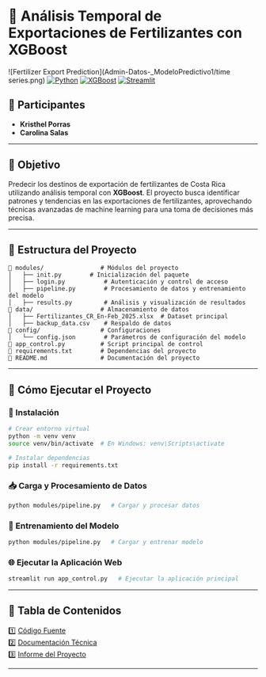 # 📌 Análisis Temporal de Exportaciones de Fertilizantes con XGBoost
![Fertilizer Export Prediction](Admin-Datos-_ModeloPredictivo1/time series.png)
[![Python](https://img.shields.io/badge/Python-3.8%2B-blue)](https://www.python.org/) [![XGBoost](https://img.shields.io/badge/XGBoost-1.6%2B-green)](https://xgboost.ai/) [![Streamlit](https://img.shields.io/badge/Streamlit-App-red)](https://streamlit.io/)

## 👥 Participantes
- **Kristhel Porras**
- **Carolina Salas**
---
## 🎯 Objetivo
Predecir los destinos de exportación de fertilizantes de Costa Rica utilizando análisis temporal con **XGBoost**. El proyecto busca identificar patrones y tendencias en las exportaciones de fertilizantes, aprovechando técnicas avanzadas de machine learning para una toma de decisiones más precisa.

---
## 📁 Estructura del Proyecto
```
📂 modules/                # Módulos del proyecto
│   ├── init.py        # Inicialización del paquete
│   ├── login.py           # Autenticación y control de acceso
│   ├── pipeline.py        # Procesamiento de datos y entrenamiento del modelo
│   ├── results.py         # Análisis y visualización de resultados
📂 data/                   # Almacenamiento de datos
│   ├── Fertilizantes_CR_En-Feb_2025.xlsx  # Dataset principal
│   ├── backup_data.csv    # Respaldo de datos
📂 config/                 # Configuraciones
│   └── config.json        # Parámetros de configuración del modelo
📄 app_control.py          # Script principal de control
📄 requirements.txt        # Dependencias del proyecto
📄 README.md               # Documentación del proyecto
```

---

## 🚀 Cómo Ejecutar el Proyecto
### 🔧 Instalación
```bash
# Crear entorno virtual
python -m venv venv
source venv/bin/activate  # En Windows: venv\Scripts\activate

# Instalar dependencias
pip install -r requirements.txt
```

### 📥 Carga y Procesamiento de Datos
```bash
python modules/pipeline.py   # Cargar y procesar datos
```

### 🎯 Entrenamiento del Modelo
```bash
python modules/pipeline.py   # Cargar y entrenar modelo
```

### 🌐 Ejecutar la Aplicación Web
```bash
streamlit run app_control.py   # Ejecutar la aplicación principal
```

---

## 📖 Tabla de Contenidos
1️⃣ [Código Fuente](https://github.com/CSMore/Admin-Datos-_ModeloPredictivo1)  
2️⃣ [Documentación Técnica](https://github.com/CSMore/Admin-Datos-_ModeloPredictivo1/blob/main/Trabajo%20en%20grupo%201%20-%20Documentaci%C3%B3n%20t%C3%A9cnica.docx)  
3️⃣ [Informe del Proyecto](#)

---
